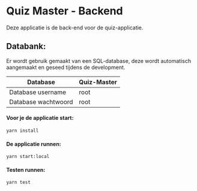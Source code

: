 # Quiz Master - Backend

Deze applicatie is de back-end voor de quiz-applicatie.


## Databank: 
Er wordt gebruik gemaakt van een SQL-database, deze wordt automatisch aangemaakt en geseed tijdens de development.<br />

| Database           | Quiz-Master        | 
| ------------------ | ------------------ |
| Database username  | root               |
| Database wachtwoord| root               |


####  Voor je de applicatie start:
```yarn install```

####  De applicatie runnen: 
```yarn start:local```

#### Testen runnen:
```yarn test```


